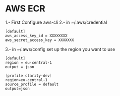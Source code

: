 # AWS ECR

1.- First Configure aws-cli
2.- in ~/.aws/credential

```
[default]
aws_access_key_id = XXXXXXXX
aws_secret_access_key = XXXXXXX

```

3.- in ~/.aws/config set up the region you want to use

```
[default]
region = eu-central-1
output = json

[profile clarity-dev]
region=eu-central-1
source_profile = default
output=json

```


